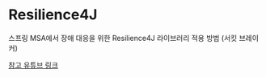 # Resilience4J
스프링 MSA에서 장애 대응을 위한 Resilience4J 라이브러리 적용 방법 (서킷 브레이커)

[참고 유튜브 링크](https://youtube.com/playlist?list=PLJkjrxxiBSFCAvgvqYaIFlSWYCfa1x4TQ&si=IFyq7U96x6m65Oos)
